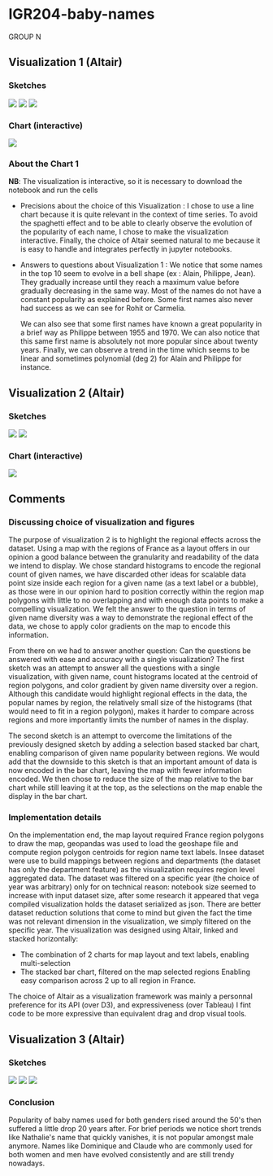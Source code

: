 # IGR204-baby-names
GROUP N

## Visualization 1 (Altair)

### Sketches
![](Visualization_1/img_1_viz_1.jpeg)
![](Visualization_1/img_2_viz_1.jpeg)
![](Visualization_1/img_3_viz_1.jpeg)

### Chart (interactive)
![](Visualization_1/LineChart_DataVis_1.png)

### About the Chart 1


**NB**: The visualization is interactive, so it is necessary to download the notebook and run the cells

- Precisions about the choice of this Visualization : I chose to use a line chart because it is quite relevant in the context of time series. To avoid the spaghetti effect and to be able to clearly observe the evolution of the popularity of each name, I chose to make the visualization interactive. Finally, the choice of Altair seemed natural to me because it is easy to handle and integrates perfectly in jupyter notebooks.

- Answers to questions about Visualization 1 : We notice that some names in the top 10 seem to evolve in a bell shape (ex : Alain, Philippe, Jean). They gradually increase until they reach a maximum value before gradually decreasing in the same way. Most of the names do not have a constant popularity as explained before. Some first names also never had success as we can see for Rohit or Carmelia.

    We can also see that some first names have known a great popularity in a brief way as Philippe between 1955 and 1970. We can also notice that this same first name is absolutely not more popular since about twenty years. Finally, we can observe a trend in the time which seems to be linear and sometimes polynomial (deg 2) for Alain and Philippe for instance.

## Visualization 2 (Altair)

### Sketches
![](Visualization_2/vis2_sketch_1.jpg)
![](Visualization_2/vis1_sketch_2.jpg)

### Chart (interactive)
![](Visualization_2/chart_2.png)

## Comments
### Discussing choice of visualization and figures
The purpose of visualization 2 is to highlight the regional effects across the dataset.
Using a map with the regions of France as a layout offers in our opinion a good balance between the granularity and readability of the data we intend to display.
We chose standard histograms to encode the regional count of given names, we have discarded other ideas for scalable data point size inside each region for a given name (as a text label or a bubble), as those were in our opinion hard to position correctly within the region map polygons with little to no overlapping and with enough data points to make a compelling visualization.
We felt the answer to the question in terms of given name diversity was a way to demonstrate the regional effect of the data, we chose to apply color gradients on the map to encode this information.

From there on we had to answer another question: Can the questions be answered with ease and accuracy with a single visualization?
The first sketch was an attempt to answer all the questions with a single visualization, with given name, count histograms located at the centroid of region polygons, and color gradient by given name diversity over a region.
Although this candidate would highlight regional effects in the data, the popular names by region, the relatively small size of the histograms (that would need to fit in a region polygon), makes it harder to compare across regions and more importantly limits the number of names in the display.

The second sketch is an attempt to overcome the limitations of the previously designed sketch by adding a selection based stacked bar chart, enabling comparison of given name popularity between regions. We would add that the downside to this sketch is that an important amount of data is now encoded in the bar chart, leaving the map with fewer information encoded. We then chose to reduce the size of the map relative to the bar chart while still leaving it at the top, as the selections on the map enable the display in the bar chart.

### Implementation details
On the implementation end, the map layout required France region polygons to draw the map, geopandas was used to load the geoshape file and compute region polygon centroids for region name text labels. Insee dataset were use to build mappings between regions and departments (the dataset has only the department feature) as the visualization requires region level aggregated data.
The dataset was filtered on a specific year (the choice of year was arbitrary) only for on technical reason: notebook size seemed to increase with input dataset size, after some research it appeared that vega compiled visualization holds the dataset serialized as json. There are better dataset reduction solutions that come to mind but given the fact the time was not relevant dimension in the visualization, we simply filtered on the specific year.
The visualization was designed using Altair, linked and stacked horizontally:
* The combination of 2 charts for map layout and text labels, enabling multi-selection
* The stacked bar chart, filtered on the map selected regions
Enabling easy comparison across 2 up to all region in France.

The choice of Altair as a visualization framework was mainly a personnal preference for its API (over D3), and expressiveness (over Tableau) I fint code to be more expressive than equivalent drag and drop visual tools.

## Visualization 3 (Altair)

### Sketches
![](Visualization_3/img_1.jpeg)
![](Visualization_3/img_2.jpeg)
![](Visualization_3/img_3.jpeg)

### Conclusion
Popularity of baby names used for both genders rised around the 50's then suffered a little drop 20 years after. For brief periods we notice short trends like Nathalie's name that quickly vanishes, it is not popular amongst male anymore. Names like Dominique and Claude who are commonly used for both women and men have evolved consistently and are still trendy nowadays. 



